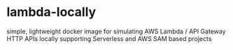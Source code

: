 # lambda-locally
simple, lightweight docker image for simulating AWS Lambda / API Gateway HTTP APIs locally supporting Serverless and AWS SAM based projects
